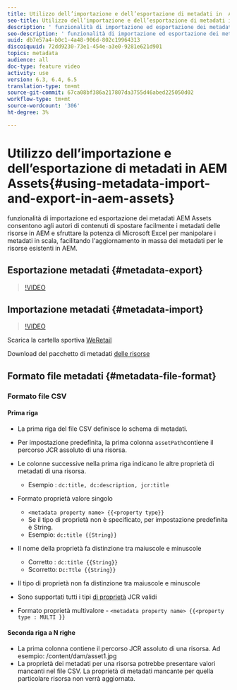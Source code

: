 ```yaml
---
title: Utilizzo dell’importazione e dell’esportazione di metadati in  AEM Assets
seo-title: Utilizzo dell’importazione e dell’esportazione di metadati in  AEM Assets
description: ' funzionalità di importazione ed esportazione dei metadati AEM Assets consentono agli autori di contenuti di spostare facilmente i metadati delle risorse in AEM e sfruttare la potenza di Microsoft Excel per manipolare i metadati in scala, facilitando l''aggiornamento in massa dei metadati per le risorse esistenti in AEM.'
seo-description: ' funzionalità di importazione ed esportazione dei metadati AEM Assets consentono agli autori di contenuti di spostare facilmente i metadati delle risorse in AEM e sfruttare la potenza di Microsoft Excel per manipolare i metadati in scala, facilitando l''aggiornamento in massa dei metadati per le risorse esistenti in AEM.'
uuid: db7e57a4-b0c1-4a48-906d-802c19964313
discoiquuid: 72dd9230-73e1-454e-a3e0-9281e621d901
topics: metadata
audience: all
doc-type: feature video
activity: use
version: 6.3, 6.4, 6.5
translation-type: tm+mt
source-git-commit: 67ca08bf386a217807da3755d46abed225050d02
workflow-type: tm+mt
source-wordcount: '306'
ht-degree: 3%

---
```



# Utilizzo dell’importazione e dell’esportazione di metadati in  AEM Assets{#using-metadata-import-and-export-in-aem-assets}

 funzionalità di importazione ed esportazione dei metadati AEM Assets consentono agli autori di contenuti di spostare facilmente i metadati delle risorse in AEM e sfruttare la potenza di Microsoft Excel per manipolare i metadati in scala, facilitando l&#39;aggiornamento in massa dei metadati per le risorse esistenti in AEM.

## Esportazione metadati {#metadata-export}

>[!VIDEO](https://video.tv.adobe.com/v/22132/?quality=9&learn=on)

## Importazione metadati {#metadata-import}

>[!VIDEO](https://video.tv.adobe.com/v/21374/?quality=9&learn=on)

Scarica la cartella sportiva [WeRetail](assets/we-retail-sports.zip)

Download del pacchetto di metadati [delle risorse](assets/we-retail-sports-asset-metadata.zip)

## Formato file metadati {#metadata-file-format}

### Formato file CSV

#### Prima riga

* La prima riga del file CSV definisce lo schema di metadati.
* Per impostazione predefinita, la prima colonna `assetPath`contiene il percorso JCR assoluto di una risorsa.

* Le colonne successive nella prima riga indicano le altre proprietà di metadati di una risorsa.

   * Esempio : `dc:title, dc:description, jcr:title`

* Formato proprietà valore singolo

   * `<metadata property name> {{<property type}}`
   * Se il tipo di proprietà non è specificato, per impostazione predefinita è String.
   * Esempio: `dc:title {{String}}`

* Il nome della proprietà fa distinzione tra maiuscole e minuscole
   * Corretto : `dc:title {{String}}`
   * Scorretto: `Dc:Ttle {{String}}`

* Il tipo di proprietà non fa distinzione tra maiuscole e minuscole
* Sono supportati tutti i tipi [di proprietà](https://docs.adobe.com/docs/en/spec/jsr170/javadocs/jcr-2.0/javax/jcr/PropertyType.html) JCR validi

* Formato proprietà multivalore - `<metadata property name> {{<property type : MULTI }}`

#### Seconda riga a N righe

* La prima colonna contiene il percorso JCR assoluto di una risorsa. Ad esempio: /content/dam/asset1.jpg
* La proprietà dei metadati per una risorsa potrebbe presentare valori mancanti nel file CSV. La proprietà di metadati mancante per quella particolare risorsa non verrà aggiornata.